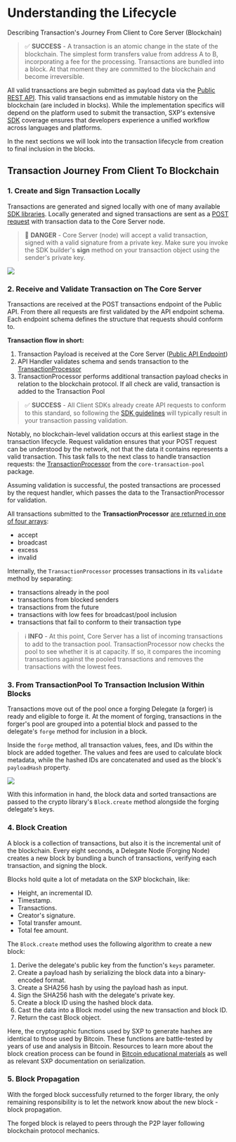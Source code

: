 
# Understanding the Lifecycle

Describing Transaction's Journey From Client to Core Server (Blockchain)

> ✅ **SUCCESS** - A transaction is an atomic change in the state of the blockchain. The simplest form transfers value from address A to B, incorporating a fee for the processing. Transactions are bundled into a block. At that moment they are committed to the blockchain and become irreversible.

All valid transactions are begin submitted as payload data via the [Public REST API](/api/public-rest-api/getting-started). This valid transactions end as immutable history on the blockchain (are included in blocks). While the implementation specifics will depend on the platform used to submit the transaction, SXP's extensive [SDK](/api/index) coverage ensures that developers experience a unified workflow across languages and platforms.

In the next sections we will look into the transaction lifecycle from creation to final inclusion in the blocks.

## Transaction Journey From Client To Blockchain

### 1. Create and Sign Transaction Locally

Transactions are generated and signed locally with one of many available [SDK libraries](/sdk/documentation). Locally generated and signed transactions are sent as a <a href="https://sxp.mainnet.sh/#/Transactions/post_transactions" target="_blank" rel="noopener noreferrer">POST request</a> with transaction data to the Core Server node.



> 🛑 **DANGER** - Core Server (node) will accept a valid transaction, signed with a valid signature from a private key. Make sure you invoke the SDK builder's **sign** method on your transaction object using the sender's private key.

![](/core/assets/send_to_node.png)

### 2. Receive and Validate Transaction on The Core Server

Transactions are received at the POST transactions endpoint of the Public API. From there all requests are first validated by the API endpoint schema. Each endpoint schema defines the structure that requests should conform to.

**Transaction flow in short:**

1. Transaction Payload is received at the Core Server ([Public API Endpoint](/api/public-rest-api/endpoints))
2. API Handler validates schema and sends transaction to the [TransactionProcessor](https://github.com/Solar-network/core/blob/main/packages/core-transaction-pool/src/processor.ts)
3. TransactionProcessor performs additional transaction payload checks in relation to the blockchain protocol. If all check are valid, transaction is added to the Transaction Pool

> ✅ **SUCCESS** - All Client SDKs already create API requests to conform to this standard, so following the [SDK guidelines](/sdk/guidelines/crypto) will typically result in your transaction passing validation.

Notably, no blockchain-level validation occurs at this earliest stage in the transaction lifecycle. Request validation ensures that your POST request can be understood by the network, not that the data it contains represents a valid transaction. This task falls to the next class to handle transaction requests: the [TransactionProcessor](https://github.com/Solar-network/core/blob/main/packages/core-transaction-pool/src/processor.ts) from the `core-transaction-pool` package.

Assuming validation is successful, the posted transactions are processed by the request handler, which passes the data to the TransactionProcessor for validation.

All transactions submitted to the **TransactionProcessor** <a href="https://sxp.mainnet.sh/#/Transactions/post_transactions" target="_blank" rel="noopener noreferrer">are returned in one of four arrays</a>:

* accept
* broadcast
* excess
* invalid

Internally, the `TransactionProcessor` processes transactions in its `validate` method by separating:

* transactions already in the pool
* transactions from blocked senders
* transactions from the future
* transactions with low fees for broadcast/pool inclusion
* transactions that fail to conform to their transaction type

> ℹ️ **INFO** - At this point, Core Server has a list of incoming transactions to add to the transaction pool. TransactionProcessor now checks the pool to see whether it is at capacity. If so, it compares the incoming transactions against the pooled transactions and removes the transactions with the lowest fees.

### 3. From TransactionPool To Transaction Inclusion Within Blocks

Transactions move out of the pool once a forging Delegate (a forger) is ready and eligible to forge it. At the moment of forging, transactions in the forger's pool are grouped into a potential block and passed to the delegate's `forge` method for inclusion in a block.

Inside the `forge` method, all transaction values, fees, and IDs within the block are added together. The values and fees are used to calculate block metadata, while the hashed IDs are concatenated and used as the block's `payloadHash` property.

![](/core/assets/forger.png)

With this information in hand, the block data and sorted transactions are passed to the crypto library's `Block.create` method alongside the forging delegate's keys.

### 4. Block Creation

A block is a collection of transactions, but also it is the incremental unit of the blockchain. Every eight seconds, a Delegate Node (Forging Node) creates a new block by bundling a bunch of transactions, verifying each transaction, and signing the block.

Blocks hold quite a lot of metadata on the SXP blockchain, like:

* Height, an incremental ID.
* Timestamp.
* Transactions.
* Creator's signature.
* Total transfer amount.
* Total fee amount.

The `Block.create` method uses the following algorithm to create a new block:

1. Derive the delegate's public key from the function's `keys` parameter.
2. Create a payload hash by serializing the block data into a binary-encoded format.
3. Create a SHA256 hash by using the payload hash as input.
4. Sign the SHA256 hash with the delegate's private key.
5. Create a block ID using the hashed block data.
6. Cast the data into a Block model using the new transaction and block ID.
7. Return the cast Block object.

Here, the cryptographic functions used by SXP to generate hashes are identical to those used by Bitcoin. These functions are battle-tested by years of use and analysis in Bitcoin. Resources to learn more about the block creation process can be found in [Bitcoin educational materials](https://github.com/bitcoinbook/bitcoinbook) as well as relevant SXP documentation on serialization.

### 5. Block Propagation

With the forged block successfully returned to the forger library, the only remaining responsibility is to let the network know about the new block - block propagation.

The forged block is relayed to peers through the P2P layer following blockchain protocol mechanics.
